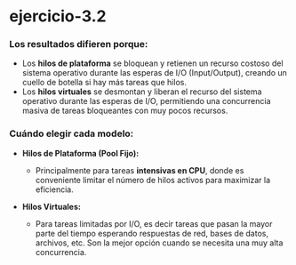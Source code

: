 # ejercicio-3.2
### Los resultados difieren porque:

- Los **hilos de plataforma** se bloquean y retienen un recurso costoso del sistema operativo durante las esperas de I/O (Input/Output), creando un cuello de botella si hay más tareas que hilos. 
- Los **hilos virtuales** se desmontan y liberan el recurso del sistema operativo durante las esperas de I/O, permitiendo una concurrencia masiva de tareas bloqueantes con muy pocos recursos.

### Cuándo elegir cada modelo:

- **Hilos de Plataforma (Pool Fijo):**
  - Principalmente para tareas **intensivas en CPU**, donde es conveniente limitar el número de hilos activos para maximizar la eficiencia.

- **Hilos Virtuales:**
  -  Para tareas limitadas por I/O, es decir tareas que pasan la mayor parte del tiempo esperando respuestas de red, bases de datos, archivos, etc. Son la mejor opción cuando se necesita una muy alta concurrencia. 
